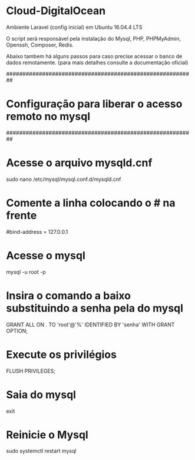 # Cloud-DigitalOcean
Ambiente Laravel (config inicial) em  Ubuntu 16.04.4 LTS

O script será responsável  pela instalação do Mysql, PHP, PHPMyAdmin, Openssh, Composer, Redis.

Abaixo tambem há alguns passos para caso precise acessar o banco de dados remotamente.
(para mais detalhes consulte a documentação oficial)

##########################################################
#   Configuração para liberar o acesso remoto no mysql   #
##########################################################
# Acesse o arquivo mysqld.cnf
sudo nano /etc/mysql/mysql.conf.d/mysqld.cnf
# Comente a linha colocando o # na frente
#bind-address = 127.0.0.1
# Acesse o mysql
mysql -u root -p
# Insira o comando a baixo substituindo a senha pela do mysql
GRANT ALL ON *.* TO 'root'@'%' IDENTIFIED BY 'senha' WITH GRANT OPTION;
# Execute os privilégios 
FLUSH PRIVILEGES;
# Saia do mysql
exit
# Reinicie o Mysql
sudo systemctl restart mysql
